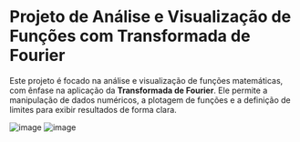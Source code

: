 # Projeto de Análise e Visualização de Funções com Transformada de Fourier

Este projeto é focado na análise e visualização de funções matemáticas, com ênfase na aplicação da **Transformada de Fourier**. Ele permite a manipulação de dados numéricos, a plotagem de funções e a definição de limites para exibir resultados de forma clara.

![image](https://github.com/user-attachments/assets/aa95df11-8344-4c8a-8f45-28181e33edef)
![image](https://github.com/user-attachments/assets/62ebf2a8-9cf9-4a1f-8fad-c8835a1a0e94)
